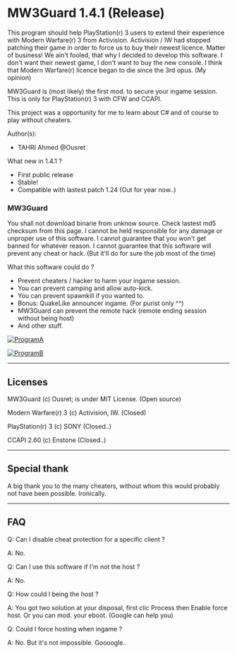 ﻿MW3Guard 1.4.1 (Release)
========================

This program should help PlayStation(r) 3 users to extend their experience with Modern Warfare(r) 3 from Activision.
Activision / IW had stopped patching their game in order to force us to buy their newest licence.  Matter of business!
We ain't fooled, that why I decided to develop this software. I don't want their newest game, I don't want to buy the new console. 
I think that Modern Warfare(r) licence began to die since the 3rd opus. (My opinion)

MW3Guard is (most likely) the first mod. to secure your ingame session.
This is only for PlayStation(r) 3 with CFW and CCAPI.

This project was a opportunity for me to learn about C# and of course to play without cheaters.

Author(s): 
- TAHRI Ahmed @Ousret

What new in 1.4.1 ?
- First public release
- Stable!
- Compatible with lastest patch 1.24 (Out for year now..)

### MW3Guard
You shall not download binarie from unknow source. Check lastest md5 checksum from this page.
I cannot be held responsible for any damage or unproper use of this software.
I cannot guarantee that you won't get banned for whatever reason.
I cannot guarantee that this software will prevent any cheat or hack. (But it'll do for sure the job most of the time)

What this software could do ?
- Prevent cheaters / hacker to harm your ingame session.
- You can prevent camping and allow auto-kick.
- You can prevent spawnkill if you wanted to.
- Bonus: QuakeLike announcer ingame. (For purist only ^^)
- MW3Guard can prevent the remote hack (remote ending session without being host)
- And other stuff.

[![ProgramA](http://image.noelshack.com/fichiers/2015/35/1440914797-main-alive2.png)](http://image.noelshack.com/fichiers/2015/35/1440914797-main-alive2.png)

[![ProgramB](http://image.noelshack.com/fichiers/2015/35/1440915447-params.png)](http://image.noelshack.com/fichiers/2015/35/1440915447-params.png)

--------------------------------
Licenses
--------------------------------

MW3Guard (c) Ousret; is under MIT License. (Open source)

Modern Warfare(r) 3 (c) Activision, IW. (Closed)

PlayStation(r) 3 (c) SONY (Closed..)

CCAPI 2.60 (c) Enstone (Closed..)

--------------------------------
Special thank
--------------------------------

A big thank you to the many cheaters, without whom this would probably not have been possible.
Ironically.

--------------------------------
FAQ
--------------------------------

Q: Can I disable cheat protection for a specific client ?

A: No.

Q: Can I use this software if I'm not the host ?

A: No.

Q: How could I being the host ?

A: You got two solution at your disposal, first clic Process then Enable force host. Or you can mod. your eboot. (Google can help you)

Q: Could I force hosting when ingame ?

A: No. But it's not impossible. Goooogle..
